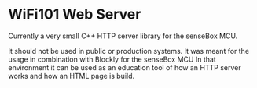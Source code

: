 # WiFi101 Web Server

Currently a very small C++ HTTP server library for the senseBox MCU.

It should not be used in public or production systems.
It was meant for the usage in combination with Blockly for the senseBox MCU
In that environment it can be used as an education tool of how an HTTP server works
and how an HTML page is build.
